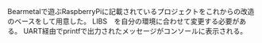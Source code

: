 Bearmetalで遊ぶRaspberryPiに記載されているプロジェクトをこれからの改造のベースをして用意した。
LIBS　を自分の環境に合わせて変更する必要がある。
UART経由でprintfで出力されたメッセージがコンソールに表示される。
